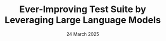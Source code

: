 ---
short_name: "FSE"
title: "Ever-Improving Test Suite by Leveraging Large Language Models"
authors: "Ketai Qiu"
long_name: "International Conference on the Foundations of Software Engineering (FSE '25): Student Research Competition"
doi: "https://doi.org/10.48550/arXiv.2506.11000"
pdf: "resources/pdf/Ketai-Qiu-FSE2025-SRC.pdf"
bibtex: "resources/bibtex/Ketai-Qiu-FSE2025-SRC.bib"
year: "2025"
date: "24 March 2025"
---